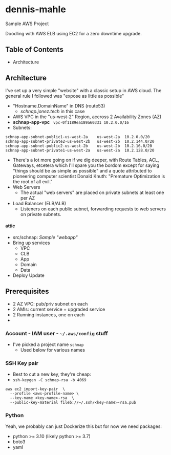 # dennis-mahle
Sample AWS Project

Doodling with AWS ELB using EC2 for a zero downtime upgrade.

## Table of Contents
- Architecture

## Architecture
I've set up a very simple "website" with a classic setup in AWS cloud. 
The general rule I followed was "expose as little as possible"
- "Hostname.DomainName" in DNS (route53)
  - *schnap.jonez.tech* in this case
- AWS VPC in the "us-west-2" Region, accross 2 Availability Zones (AZ)
 - **schnap-app-vpc** ` vpc-0f1189ea189a60331 10.2.0.0/16`
 - Subnets:
```
schnap-app-subnet-public1-us-west-2a	us-west-2a	10.2.0.0/20
schnap-app-subnet-private2-us-west-2b	us-west-2b	10.2.144.0/20
schnap-app-subnet-public2-us-west-2b	us-west-2b	10.2.16.0/20
schnap-app-subnet-private1-us-west-2a	us-west-2a	10.2.128.0/20
```
  - There's a lot more going on if we dig deeper, with Route Tables, ACL, Gateways, etcetera which I'll spare you the bordom except for saying "things should be as simple as possible" and a quote attributed to pioneering computer scientist Donald Knuth: "Premature Optimization is the root of all evil." 
- Web Servers
  - The actual "web servers" are placed on private subnets at least one per AZ
- Load Balancer (ELB/ALB)
  - Listeners on each public subnet, forwarding requests to web servers on private subnets. 

#### attic
- src/schnap:  *Sample "webapp"*
- Bring up services
  - VPC
  - CLB
  - App
  - Domain
  - Data
- Deploy Update

## Prerequisites
- 2 AZ VPC: pub/priv subnet on each
- 2 AMIs: current service + upgraded service
- 2 Running instances, one on each 
- 

### Account - IAM user - `~/.aws/config` stuff
- I've picked a project name `schnap`
  - Used below for various names


### SSH Key pair
- Best to cut a new key, they're cheap:
- `ssh-keygen -C schnap-rsa -b 4069`

```
aws ec2 import-key-pair  \
  --profile <aws-profile-name> \ 
  --key-name <key-name>-rsa  \
  --public-key-material fileb://~/.ssh/<key-name>-rsa.pub 
```
### Python
Yeah, we probably can just Dockerize this but for now we need packages: 
- python >= 3.10 (likely python >= 3.7)
- boto3
- yaml

